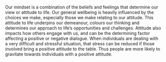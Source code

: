 Our mindset is a combination of the beliefs and feelings that determine our view or attitude to life.
Our general wellbeing is heavily influenced by the choices we make,
especially those we make relating to our attitude. 
This attitude to life underpins our demeanour, 
colours our thinking and determines our approach to life’s opportunities and challenges.
Attitude also impacts how others engage with us,
and can be the determining factor affecting a positive or negative dialogue.
When individuals are dealing with a very difficult and stressful situation, 
that stress can be reduced if those involved bring a positive attitude to the table.
Thus people are more likely to gravitate towards individuals with a positive attitude.
